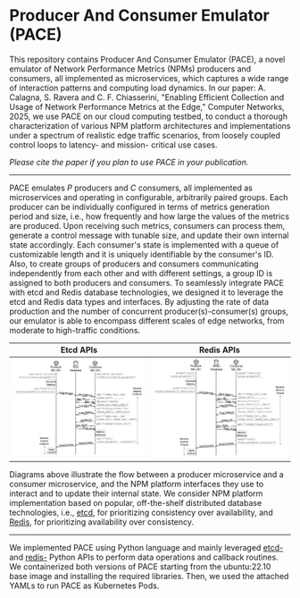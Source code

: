 # Producer And Consumer Emulator (PACE)
This repository contains Producer And Consumer Emulator (PACE), a novel emulator of Network Performance Metrics (NPMs) producers and consumers, all implemented as microservices, which captures a wide range of interaction patterns and computing load dynamics. In our paper: A. Calagna, S. Ravera and C. F. Chiasserini, "Enabling Efficient Collection and Usage of Network Performance Metrics at the Edge," Computer Networks, 2025, we use PACE on our cloud computing testbed, to conduct a thorough characterization of various NPM platform architectures and implementations under a spectrum of realistic edge traffic scenarios, from loosely coupled control loops to latency- and mission- critical use cases.

*Please cite the paper if you plan to use PACE in your publication.*

---

PACE emulates $P$ producers and $C$ consumers, all implemented as microservices and operating in configurable, arbitrarily paired groups. Each producer can be individually configured in terms of metrics generation period and size, i.e., how frequently and how large the values of the metrics are produced. Upon receiving such metrics, consumers can process them, generate a control message with tunable size, and update their own internal state accordingly. Each consumer's state is implemented with a queue of customizable length and it is uniquely identifiable by the consumer's ID. Also, to create groups of producers and consumers communicating independently from each other and with different settings, a group ID is assigned to both producers and consumers. To seamlessly integrate PACE with etcd and Redis database technologies, we designed it to leverage the etcd and Redis data types and interfaces. By adjusting the rate of data production and the number of concurrent producer(s)-consumer(s) groups, our emulator is able to encompass different scales of edge networks, from moderate to high-traffic conditions.

Etcd APIs                  |  Redis APIs
:-------------------------:|:-------------------------:
![](./pace-flow-etcd.png)  |  ![](./pace-flow-redis.png)

Diagrams above illustrate the flow between a producer microservice and a consumer microservice, and the NPM platform interfaces they use to interact and to update their internal state. We consider NPM platform implementation based on popular, off-the-shelf distributed database technologies, i.e., [etcd](https://github.com/etcd-io/etcd), for prioritizing consistency over availability, and [Redis](https://github.com/redis/redis), for prioritizing availability over consistency.

---

We implemented PACE using Python language and mainly leveraged [etcd-](https://github.com/kragniz/python-etcd3) and [redis-](https://github.com/grokzen/redis-py-cluster) Python APIs to perform data operations and callback routines. We containerized both versions of PACE starting from the ubuntu:22.10 base image and installing the required libraries. Then, we used the attached YAMLs to run PACE as Kubernetes Pods.
